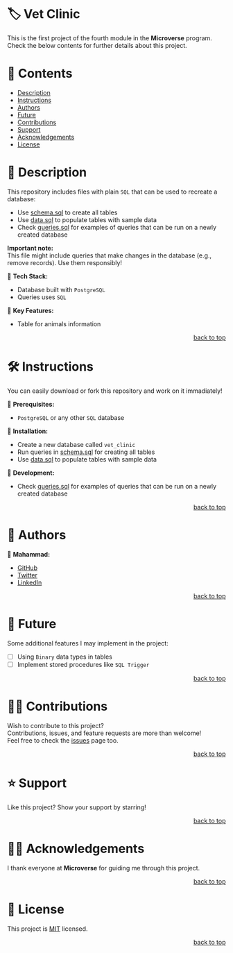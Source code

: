 <a name="title"></a>

<!-- TITLE -->

# 🏷️ Vet Clinic

This is the first project of the fourth module in the **Microverse** program.
<br/>
Check the below contents for further details about this project.

<!-- CONTENTS -->

# 📗 Contents

- [Description](#description)
- [Instructions](#instructions)
- [Authors](#authors)
- [Future](#future)
- [Contributions](#contributions)
- [Support](#support)
- [Acknowledgements](#acknowledgements)
- [License](#license)

<!-- DESCRIPTION -->

<a name="description"></a>

# 📖 Description

This repository includes files with plain `SQL` that can be used to recreate a database:
- Use [schema.sql](schema.sql) to create all tables
- Use [data.sql](data.sql) to populate tables with sample data
- Check [queries.sql](queries.sql) for examples of queries that can be run on a newly created database

**Important note:**
<br/>
This file might include queries that make changes in the database (e.g., remove records). Use them responsibly!

📌 **Tech Stack:**
- Database built with `PostgreSQL`
- Queries uses `SQL`

📌 **Key Features:**
- Table for animals information

<p align="right"><a href="#title">back to top</a></p>

<!-- INSTRUCTIONS -->

<a name="instructions"></a>

# 🛠️ Instructions

You can easily download or fork this repository and work on it immadiately!

📌 **Prerequisites:**
- `PostgreSQL` or any other `SQL` database

📌 **Installation:**
- Create a new database called `vet_clinic`
- Run queries in [schema.sql](schema.sql) for creating all tables
- Use [data.sql](data.sql) to populate tables with sample data

📌 **Development:**
- Check [queries.sql](queries.sql) for examples of queries that can be run on a newly created database

<p align="right"><a href="#title">back to top</a></p>

<!-- AUTHORS -->

<a name="authors"></a>

# 👥 Authors

📌 **Mahammad:**
- [GitHub](https://github.com/mahammad-mostafa)
- [Twitter](https://twitter.com/mahammad_mostfa)
- [LinkedIn](https://linkedin.com/in/mahammad-mostafa)

<p align="right"><a href="#title">back to top</a></p>

<!-- FUTURE -->

<a name="future"></a>

# 🔭 Future

Some additional features I may implement in the project:
- [ ] Using `Binary` data types in tables
- [ ] Implement stored procedures like `SQL Trigger`

<p align="right"><a href="#title">back to top</a></p>

<!-- CONTRIBUTIONS -->

<a name="contributions"></a>

# 🤝🏻 Contributions

Wish to contribute to this project?
<br/>
Contributions, issues, and feature requests are more than welcome!
<br/>
Feel free to check the [issues](../../issues) page too.

<p align="right"><a href="#title">back to top</a></p>

<!-- SUPPORT -->

<a name="support"></a>

# ⭐️ Support

Like this project? Show your support by starring!

<p align="right"><a href="#title">back to top</a></p>

<!-- ACKNOWLEDGEMENTS -->

<a name="acknowledgements"></a>

# 🙏🏻 Acknowledgements

I thank everyone at **Microverse** for guiding me through this project.

<p align="right"><a href="#title">back to top</a></p>

<!-- LICENSE -->

<a name="license"></a>

# 📝 License

This project is [MIT](LICENSE.md) licensed.

<p align="right"><a href="#title">back to top</a></p>